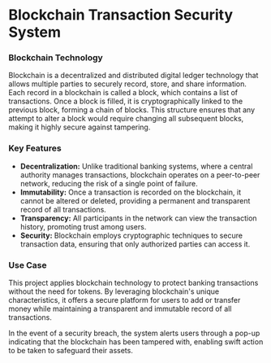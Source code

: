 # Blockchain Transaction Security System


### Blockchain Technology

Blockchain is a decentralized and distributed digital ledger technology that allows multiple parties to securely record, store, and share information. Each record in a blockchain is called a block, which contains a list of transactions. Once a block is filled, it is cryptographically linked to the previous block, forming a chain of blocks. This structure ensures that any attempt to alter a block would require changing all subsequent blocks, making it highly secure against tampering.

### Key Features

- **Decentralization:** Unlike traditional banking systems, where a central authority manages transactions, blockchain operates on a peer-to-peer network, reducing the risk of a single point of failure.
- **Immutability:** Once a transaction is recorded on the blockchain, it cannot be altered or deleted, providing a permanent and transparent record of all transactions.
- **Transparency:** All participants in the network can view the transaction history, promoting trust among users.
- **Security:** Blockchain employs cryptographic techniques to secure transaction data, ensuring that only authorized parties can access it.

### Use Case

This project applies blockchain technology to protect banking transactions without the need for tokens. By leveraging blockchain's unique characteristics, it offers a secure platform for users to add or transfer money while maintaining a transparent and immutable record of all transactions. 

In the event of a security breach, the system alerts users through a pop-up indicating that the blockchain has been tampered with, enabling swift action to be taken to safeguard their assets.




